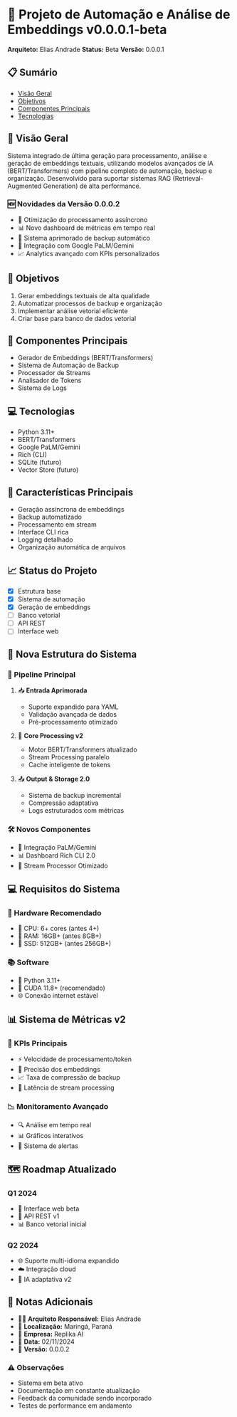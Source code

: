 # 🚀 Projeto de Automação e Análise de Embeddings v0.0.0.1-beta

**Arquiteto:** Elias Andrade
**Status:** Beta
**Versão:** 0.0.0.1

## 📋 Sumário
- [Visão Geral](#visão-geral)
- [Objetivos](#objetivos)
- [Componentes Principais](#componentes-principais)
- [Tecnologias](#tecnologias)

## 🎯 Visão Geral
Sistema integrado de última geração para processamento, análise e geração de embeddings textuais, utilizando modelos avançados de IA (BERT/Transformers) com pipeline completo de automação, backup e organização. Desenvolvido para suportar sistemas RAG (Retrieval-Augmented Generation) de alta performance.

### 🆕 Novidades da Versão 0.0.0.2
- 🚀 Otimização do processamento assíncrono
- 📊 Novo dashboard de métricas em tempo real
- 🔄 Sistema aprimorado de backup automático
- 🤖 Integração com Google PaLM/Gemini
- 📈 Analytics avançado com KPIs personalizados

## 🎯 Objetivos
1. Gerar embeddings textuais de alta qualidade
2. Automatizar processos de backup e organização
3. Implementar análise vetorial eficiente
4. Criar base para banco de dados vetorial

## 🔧 Componentes Principais
- Gerador de Embeddings (BERT/Transformers)
- Sistema de Automação de Backup
- Processador de Streams
- Analisador de Tokens
- Sistema de Logs

## 💻 Tecnologias
- Python 3.11+
- BERT/Transformers
- Google PaLM/Gemini
- Rich (CLI)
- SQLite (futuro)
- Vector Store (futuro)

## 🌟 Características Principais
- Geração assíncrona de embeddings
- Backup automatizado
- Processamento em stream
- Interface CLI rica
- Logging detalhado
- Organização automática de arquivos

## 📈 Status do Projeto
- [x] Estrutura base
- [x] Sistema de automação
- [x] Geração de embeddings
- [ ] Banco vetorial
- [ ] API REST
- [ ] Interface web

## 🏢 Nova Estrutura do Sistema

### 🔄 Pipeline Principal
1. 📥 **Entrada Aprimorada**
   - Suporte expandido para YAML
   - Validação avançada de dados
   - Pré-processamento otimizado

2. 🧮 **Core Processing v2**
   - Motor BERT/Transformers atualizado
   - Stream Processing paralelo
   - Cache inteligente de tokens

3. 📤 **Output & Storage 2.0**
   - Sistema de backup incremental
   - Compressão adaptativa
   - Logs estruturados com métricas

### 🛠️ Novos Componentes
- 🤖 Integração PaLM/Gemini
- 📊 Dashboard Rich CLI 2.0
- 🔄 Stream Processor Otimizado

## 💻 Requisitos do Sistema

### 🔧 Hardware Recomendado
- 🔲 CPU: 6+ cores (antes 4+)
- 💾 RAM: 16GB+ (antes 8GB+)
- 💽 SSD: 512GB+ (antes 256GB+)

### 📚 Software
- 🐍 Python 3.11+
- 🤖 CUDA 11.8+ (recomendado)
- 🌐 Conexão internet estável

## 📊 Sistema de Métricas v2

### 🎯 KPIs Principais
- ⚡ Velocidade de processamento/token
- 🎯 Precisão dos embeddings
- 📈 Taxa de compressão de backup
- 🔄 Latência de stream processing

### 📉 Monitoramento Avançado
- 🔍 Análise em tempo real
- 📊 Gráficos interativos
- 🚨 Sistema de alertas

## 🗺️ Roadmap Atualizado

### Q1 2024
- 🎯 Interface web beta
- 🔄 API REST v1
- 📊 Banco vetorial inicial

### Q2 2024
- 🌐 Suporte multi-idioma expandido
- ☁️ Integração cloud
- 🤖 IA adaptativa v2

## 📝 Notas Adicionais

- 👨‍💻 **Arquiteto Responsável:** Elias Andrade
- 📍 **Localização:** Maringá, Paraná
- 🏢 **Empresa:** Replika AI
- 📅 **Data:** 02/11/2024
- 🔖 **Versão:** 0.0.0.2

### ⚠️ Observações
- Sistema em beta ativo
- Documentação em constante atualização
- Feedback da comunidade sendo incorporado
- Testes de performance em andamento
